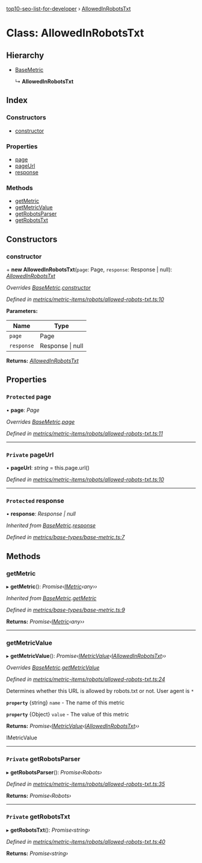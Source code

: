 [top10-seo-list-for-developer](../README.md) › [AllowedInRobotsTxt](allowedinrobotstxt.md)

# Class: AllowedInRobotsTxt

## Hierarchy

* [BaseMetric](basemetric.md)

  ↳ **AllowedInRobotsTxt**

## Index

### Constructors

* [constructor](allowedinrobotstxt.md#constructor)

### Properties

* [page](allowedinrobotstxt.md#protected-page)
* [pageUrl](allowedinrobotstxt.md#private-pageurl)
* [response](allowedinrobotstxt.md#protected-response)

### Methods

* [getMetric](allowedinrobotstxt.md#getmetric)
* [getMetricValue](allowedinrobotstxt.md#getmetricvalue)
* [getRobotsParser](allowedinrobotstxt.md#private-getrobotsparser)
* [getRobotsTxt](allowedinrobotstxt.md#private-getrobotstxt)

## Constructors

###  constructor

\+ **new AllowedInRobotsTxt**(`page`: Page, `response`: Response | null): *[AllowedInRobotsTxt](allowedinrobotstxt.md)*

*Overrides [BaseMetric](basemetric.md).[constructor](basemetric.md#constructor)*

*Defined in [metrics/metric-items/robots/allowed-robots-txt.ts:10](https://github.com/deepcrawl/top10-seo-list-for-developer/blob/33055d5/src/metrics/metric-items/robots/allowed-robots-txt.ts#L10)*

**Parameters:**

Name | Type |
------ | ------ |
`page` | Page |
`response` | Response &#124; null |

**Returns:** *[AllowedInRobotsTxt](allowedinrobotstxt.md)*

## Properties

### `Protected` page

• **page**: *Page*

*Overrides [BaseMetric](basemetric.md).[page](basemetric.md#protected-page)*

*Defined in [metrics/metric-items/robots/allowed-robots-txt.ts:11](https://github.com/deepcrawl/top10-seo-list-for-developer/blob/33055d5/src/metrics/metric-items/robots/allowed-robots-txt.ts#L11)*

___

### `Private` pageUrl

• **pageUrl**: *string* =  this.page.url()

*Defined in [metrics/metric-items/robots/allowed-robots-txt.ts:10](https://github.com/deepcrawl/top10-seo-list-for-developer/blob/33055d5/src/metrics/metric-items/robots/allowed-robots-txt.ts#L10)*

___

### `Protected` response

• **response**: *Response | null*

*Inherited from [BaseMetric](basemetric.md).[response](basemetric.md#protected-response)*

*Defined in [metrics/base-types/base-metric.ts:7](https://github.com/deepcrawl/top10-seo-list-for-developer/blob/33055d5/src/metrics/base-types/base-metric.ts#L7)*

## Methods

###  getMetric

▸ **getMetric**(): *Promise‹[IMetric](../interfaces/imetric.md)‹any››*

*Inherited from [BaseMetric](basemetric.md).[getMetric](basemetric.md#getmetric)*

*Defined in [metrics/base-types/base-metric.ts:9](https://github.com/deepcrawl/top10-seo-list-for-developer/blob/33055d5/src/metrics/base-types/base-metric.ts#L9)*

**Returns:** *Promise‹[IMetric](../interfaces/imetric.md)‹any››*

___

###  getMetricValue

▸ **getMetricValue**(): *Promise‹[IMetricValue](../interfaces/imetricvalue.md)‹[IAllowedInRobotsTxt](../interfaces/iallowedinrobotstxt.md)››*

*Overrides [BaseMetric](basemetric.md).[getMetricValue](basemetric.md#abstract-getmetricvalue)*

*Defined in [metrics/metric-items/robots/allowed-robots-txt.ts:24](https://github.com/deepcrawl/top10-seo-list-for-developer/blob/33055d5/src/metrics/metric-items/robots/allowed-robots-txt.ts#L24)*

Determines whether this URL is allowed by robots.txt or not.
User agent is `*`

**`property`** {string} `name` - The name of this metric

**`property`** {Object<IAllowedInRobotsTxt>} `value` - The value of this metric

**Returns:** *Promise‹[IMetricValue](../interfaces/imetricvalue.md)‹[IAllowedInRobotsTxt](../interfaces/iallowedinrobotstxt.md)››*

IMetricValue

___

### `Private` getRobotsParser

▸ **getRobotsParser**(): *Promise‹Robots›*

*Defined in [metrics/metric-items/robots/allowed-robots-txt.ts:35](https://github.com/deepcrawl/top10-seo-list-for-developer/blob/33055d5/src/metrics/metric-items/robots/allowed-robots-txt.ts#L35)*

**Returns:** *Promise‹Robots›*

___

### `Private` getRobotsTxt

▸ **getRobotsTxt**(): *Promise‹string›*

*Defined in [metrics/metric-items/robots/allowed-robots-txt.ts:40](https://github.com/deepcrawl/top10-seo-list-for-developer/blob/33055d5/src/metrics/metric-items/robots/allowed-robots-txt.ts#L40)*

**Returns:** *Promise‹string›*
